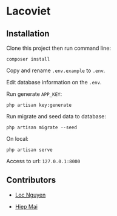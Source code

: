 # Lacoviet

## Installation

Clone this project then run command line:

```composer install```

Copy and rename ```.env.example``` to ```.env```.

Edit database information on the ```.env```.

Run generate ```APP_KEY```:

```php artisan key:generate```

Run migrate and seed data to database:

```php artisan migrate --seed```

On local:

```php artisan serve```

Access to url: ```127.0.0.1:8000```

## Contributors

- [Loc Nguyen](https://github.com/NguyenThienLocVN)

- [Hiep Mai](https://github.com/hiepknor)